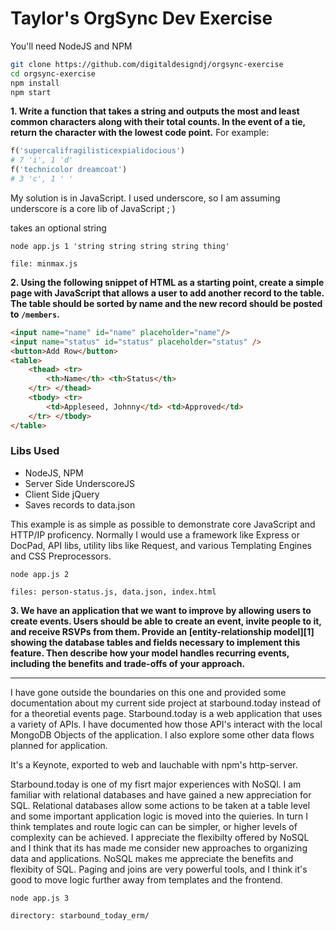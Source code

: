 # Taylor's OrgSync Dev Exercise

You'll need NodeJS and NPM

```bash
git clone https://github.com/digitaldesigndj/orgsync-exercise
cd orgsync-exercise
npm install
npm start
```

**1. Write a function that takes a string and outputs the most and least common characters along with their total counts. In the event of a tie, return the character with the lowest code point.** For example:

```ruby
f('supercalifragilisticexpialidocious')
# 7 'i', 1 'd'
f('technicolor dreamcoat')
# 3 'c', 1 ' '
```
My solution is in JavaScript. I used underscore, so I am assuming underscore is a core lib of JavaScript ; )

takes an optional string

    node app.js 1 'string string string string thing'

    file: minmax.js

**2. Using the following snippet of HTML as a starting point, create a simple page with JavaScript that allows a user to add another record to the table. The table should be sorted by name and the new record should be posted to `/members`.**

```html
<input name="name" id="name" placeholder="name"/>
<input name="status" id="status" placeholder="status" />
<button>Add Row</button>
<table>
    <thead> <tr>
        <th>Name</th> <th>Status</th>
    </tr> </thead>
    <tbody> <tr>
        <td>Appleseed, Johnny</td> <td>Approved</td>
    </tr> </tbody>
</table>
```

### Libs Used

- NodeJS, NPM 
- Server Side UnderscoreJS
- Client Side jQuery
- Saves records to data.json

This example is as simple as possible to demonstrate core JavaScript and HTTP/IP proficency. Normally I would use a framework like Express or DocPad, API libs, utility libs like Request, and various Templating Engines and CSS Preprocessors.

    node app.js 2

    files: person-status.js, data.json, index.html

**3. We have an application that we want to improve by allowing users to create events. Users should be able to create an event, invite people to it, and receive RSVPs from them. Provide an [entity-relationship model][1] showing the database tables and fields necessary to implement this feature. Then describe how your model handles recurring events, including the benefits and trade-offs of your approach.**

---

I have gone outside the boundaries on this one and provided some documentation about my current side project at starbound.today instead of for a theoretial events page. Starbound.today is a web application that uses a variety of APIs. I have documented how those API's interact with the local MongoDB Objects of the application. I also explore some other data flows planned for application. 

It's a Keynote, exported to web and lauchable with npm's http-server.

Starbound.today is one of my fisrt major experiences with NoSQl. I am familiar with relational databases and have gained a new appreciation for SQL. Relational databases allow some actions to be taken at a table level and some important application logic is moved into the quieries. In turn I think templates and route logic can can be simpler, or higher levels of complexity can be achieved. I appreciate the flexibilty offered by NoSQL and I think that its has made me consider new approaches to organizing data and applications. NoSQL makes me appreciate the benefits and flexibity of SQL. Paging and joins are very powerful tools, and I think it's good to move logic further away from templates and the frontend.

    node app.js 3

    directory: starbound_today_erm/

